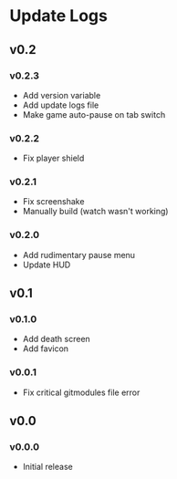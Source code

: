 # Update Logs

## v0.2

### v0.2.3
- Add version variable
- Add update logs file
- Make game auto-pause on tab switch

### v0.2.2
- Fix player shield

### v0.2.1
- Fix screenshake
- Manually build (watch wasn't working)

### v0.2.0
- Add rudimentary pause menu
- Update HUD

## v0.1

### v0.1.0
- Add death screen
- Add favicon

### v0.0.1
- Fix critical gitmodules file error

## v0.0

### v0.0.0
- Initial release